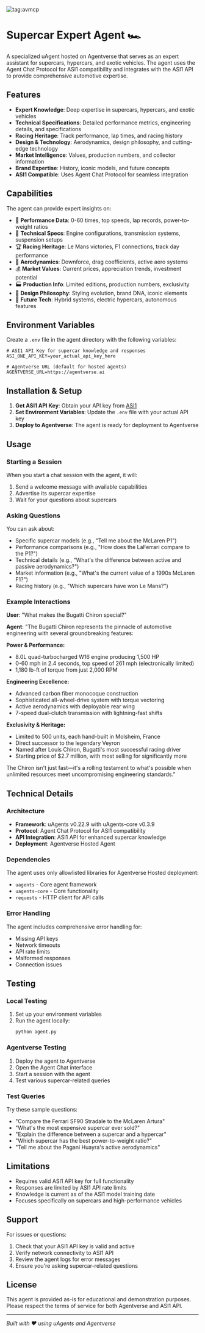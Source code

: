 ![tag:avmcp](https://img.shields.io/badge/avmcp-6C63FF)

# Supercar Expert Agent 🏎️

A specialized uAgent hosted on Agentverse that serves as an expert assistant for supercars, hypercars, and exotic vehicles. The agent uses the Agent Chat Protocol for ASI1 compatibility and integrates with the ASI1 API to provide comprehensive automotive expertise.

## Features

- **Expert Knowledge**: Deep expertise in supercars, hypercars, and exotic vehicles
- **Technical Specifications**: Detailed performance metrics, engineering details, and specifications
- **Racing Heritage**: Track performance, lap times, and racing history
- **Design & Technology**: Aerodynamics, design philosophy, and cutting-edge technology
- **Market Intelligence**: Values, production numbers, and collector information
- **Brand Expertise**: History, iconic models, and future concepts
- **ASI1 Compatible**: Uses Agent Chat Protocol for seamless integration

## Capabilities

The agent can provide expert insights on:

- 🏁 **Performance Data**: 0-60 times, top speeds, lap records, power-to-weight ratios
- 🔧 **Technical Specs**: Engine configurations, transmission systems, suspension setups
- 🏆 **Racing Heritage**: Le Mans victories, F1 connections, track day performance
- 💨 **Aerodynamics**: Downforce, drag coefficients, active aero systems
- 💰 **Market Values**: Current prices, appreciation trends, investment potential
- 🏭 **Production Info**: Limited editions, production numbers, exclusivity
- 🎨 **Design Philosophy**: Styling evolution, brand DNA, iconic elements
- 🚀 **Future Tech**: Hybrid systems, electric hypercars, autonomous features

## Environment Variables

Create a `.env` file in the agent directory with the following variables:

```env
# ASI1 API Key for supercar knowledge and responses
ASI_ONE_API_KEY=your_actual_api_key_here

# Agentverse URL (default for hosted agents)
AGENTVERSE_URL=https://agentverse.ai
```

## Installation & Setup

1. **Get ASI1 API Key**: Obtain your API key from [ASI1](https://asi1.ai)
2. **Set Environment Variables**: Update the `.env` file with your actual API key
3. **Deploy to Agentverse**: The agent is ready for deployment to Agentverse

## Usage

### Starting a Session

When you start a chat session with the agent, it will:
1. Send a welcome message with available capabilities
2. Advertise its supercar expertise
3. Wait for your questions about supercars

### Asking Questions

You can ask about:
- Specific supercar models (e.g., "Tell me about the McLaren P1")
- Performance comparisons (e.g., "How does the LaFerrari compare to the P1?")
- Technical details (e.g., "What's the difference between active and passive aerodynamics?")
- Market information (e.g., "What's the current value of a 1990s McLaren F1?")
- Racing history (e.g., "Which supercars have won Le Mans?")

### Example Interactions

**User**: "What makes the Bugatti Chiron special?"

**Agent**: "The Bugatti Chiron represents the pinnacle of automotive engineering with several groundbreaking features:

**Power & Performance:**
- 8.0L quad-turbocharged W16 engine producing 1,500 HP
- 0-60 mph in 2.4 seconds, top speed of 261 mph (electronically limited)
- 1,180 lb-ft of torque from just 2,000 RPM

**Engineering Excellence:**
- Advanced carbon fiber monocoque construction
- Sophisticated all-wheel-drive system with torque vectoring
- Active aerodynamics with deployable rear wing
- 7-speed dual-clutch transmission with lightning-fast shifts

**Exclusivity & Heritage:**
- Limited to 500 units, each hand-built in Molsheim, France
- Direct successor to the legendary Veyron
- Named after Louis Chiron, Bugatti's most successful racing driver
- Starting price of $2.7 million, with most selling for significantly more

The Chiron isn't just fast—it's a rolling testament to what's possible when unlimited resources meet uncompromising engineering standards."

## Technical Details

### Architecture

- **Framework**: uAgents v0.22.9 with uAgents-core v0.3.9
- **Protocol**: Agent Chat Protocol for ASI1 compatibility
- **API Integration**: ASI1 API for enhanced supercar knowledge
- **Deployment**: Agentverse Hosted Agent

### Dependencies

The agent uses only allowlisted libraries for Agentverse Hosted deployment:
- `uagents` - Core agent framework
- `uagents-core` - Core functionality
- `requests` - HTTP client for API calls

### Error Handling

The agent includes comprehensive error handling for:
- Missing API keys
- Network timeouts
- API rate limits
- Malformed responses
- Connection issues

## Testing

### Local Testing

1. Set up your environment variables
2. Run the agent locally:
   ```bash
   python agent.py
   ```

### Agentverse Testing

1. Deploy the agent to Agentverse
2. Open the Agent Chat interface
3. Start a session with the agent
4. Test various supercar-related queries

### Test Queries

Try these sample questions:
- "Compare the Ferrari SF90 Stradale to the McLaren Artura"
- "What's the most expensive supercar ever sold?"
- "Explain the difference between a supercar and a hypercar"
- "Which supercar has the best power-to-weight ratio?"
- "Tell me about the Pagani Huayra's active aerodynamics"

## Limitations

- Requires valid ASI1 API key for full functionality
- Responses are limited by ASI1 API rate limits
- Knowledge is current as of the ASI1 model training date
- Focuses specifically on supercars and high-performance vehicles

## Support

For issues or questions:
1. Check that your ASI1 API key is valid and active
2. Verify network connectivity to ASI1 API
3. Review the agent logs for error messages
4. Ensure you're asking supercar-related questions

## License

This agent is provided as-is for educational and demonstration purposes. Please respect the terms of service for both Agentverse and ASI1 API.

---

*Built with ❤️ using uAgents and Agentverse*
